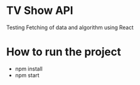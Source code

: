 # TV Show API

Testing Fetching of data and algorithm using React

# How to run the project

- npm install
- npm start
